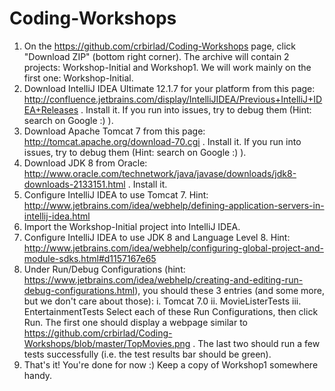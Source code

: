 Coding-Workshops
================

1. On the https://github.com/crbirlad/Coding-Workshops page, click "Download ZIP" (bottom right corner). The archive will contain 2 projects: Workshop-Initial and Workshop1.
	We will work mainly on the first one: Workshop-Initial.
2. Download IntelliJ IDEA Ultimate 12.1.7 for your platform from this page: http://confluence.jetbrains.com/display/IntelliJIDEA/Previous+IntelliJ+IDEA+Releases . Install it.
	If you run into issues, try to debug them (Hint: search on Google :) ).
3. Download Apache Tomcat 7 from this page: http://tomcat.apache.org/download-70.cgi . Install it. If you run into issues, try to debug them (Hint: search on Google :) ).
4. Download JDK 8 from Oracle: http://www.oracle.com/technetwork/java/javase/downloads/jdk8-downloads-2133151.html . Install it.
5. Configure IntelliJ IDEA to use Tomcat 7. Hint: http://www.jetbrains.com/idea/webhelp/defining-application-servers-in-intellij-idea.html
6. Import the Workshop-Initial project into IntelliJ IDEA.
7. Configure IntelliJ IDEA to use JDK 8 and Language Level 8. Hint: http://www.jetbrains.com/idea/webhelp/configuring-global-project-and-module-sdks.html#d1157167e65
8. Under Run/Debug Configurations (hint: https://www.jetbrains.com/idea/webhelp/creating-and-editing-run-debug-configurations.html), you should these 3 entries (and some more, but we don't care
	about those):
		i. Tomcat 7.0
		ii. MovieListerTests
		iii. EntertainmentTests
	Select each of these Run Configurations, then click Run. The first one should display a webpage similar to https://github.com/crbirlad/Coding-Workshops/blob/master/TopMovies.png .
	The last two should run a few tests successfully (i.e. the test results bar should be green).
9. That's it! You're done for now :) Keep a copy of Workshop1 somewhere handy.
 


